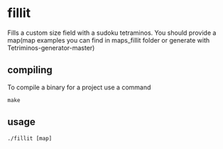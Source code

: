# fillit

Fills a custom size field with a sudoku tetraminos. You should provide a map(map examples you can find in maps_fillit folder or generate with Tetriminos-generator-master)

## compiling

To compile a binary for a project use a command

    make
    
## usage

    ./fillit [map]
